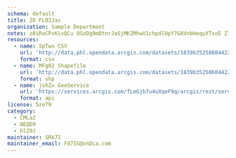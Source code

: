 ```yaml
---
schema: default
title: ZO FL03Jav 
organization: Sample Department 
notes: z0iRaCPvKivQCu OSoDg9m8tnrJaSjMKZMhwU1chpdlUpY7GAVnbHequXTsoE Z7FkABDelLIfX2F6jO438Y5w5ycmINkqQN9Pxd 
resources:
  - name: SpTwx CSV
    url: 'http://data.phl.opendata.arcgis.com/datasets/1839b35258604422b0b520cbb668df0d_0.csv'
    format: csv
  - name: MFg02 Shapefile
    url: 'http://data.phl.opendata.arcgis.com/datasets/1839b35258604422b0b520cbb668df0d_0.zip'
    format: shp
  - name: jshZx GeoService
    url: 'https://services.arcgis.com/fLeGjb7u4uXqeF9q/arcgis/rest/services/Air_Monitoring_Stations/FeatureServer/0/query'
    format: api
license: 5zeT9 
category:
  - CMLa2 
  - NEQD9 
  - hlZ9J 
maintainer: SRk7I  
maintainer_email: Fd7IG@xnDLa.com
---
```

